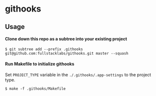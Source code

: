 # githooks

## Usage

#### Clone down this repo as a subtree into your existing project

```shell
$ git subtree add --prefix .githooks git@github.com:fullstacklabs/githooks.git master --squash
```

#### Run Makefile to initialize githooks

Set `PROJECT_TYPE` variable in the `./.githooks/.app-settings` to the project type.

```shell
$ make -f .githooks/Makefile
```
